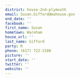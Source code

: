 ```yaml
---
district: house-2nd-plymouth
email: Susan.Gifford@mahouse.gov
end_date: ''
facebook: ''
first_name: Susan
hometown: Wareham
house_url: ''
last_name: Gifford
party: R
phone: (617) 722-2100
picture: ''
start_date: ''
twitter: ''
website: ''
---
```

